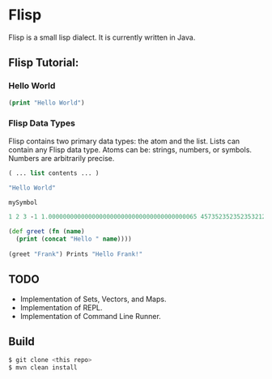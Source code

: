 # Flisp

Flisp is a small lisp dialect.  It is currently written in Java. 

## Flisp Tutorial:

### Hello World
```clojure
(print "Hello World")
```

### Flisp Data Types

Flisp contains two primary data types: the atom and the list.
Lists can contain any Flisp data type. Atoms can be: strings,
numbers, or symbols. Numbers are arbitrarily precise.

```clojure
( ... list contents ... )

"Hello World"

mySymbol

1 2 3 -1 1.00000000000000000000000000000000000000065 4573523523523532123123124124991

(def greet (fn (name)
  (print (concat "Hello " name))))
  
(greet "Frank") Prints "Hello Frank!"
```

## TODO

- Implementation of Sets, Vectors, and Maps.
- Implementation of REPL.
- Implementation of Command Line Runner.

## Build

```bash
$ git clone <this repo>
$ mvn clean install
```

